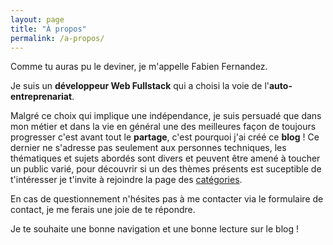 ```yaml
---
layout: page
title: "À propos"
permalink: /a-propos/
---
```

Comme tu auras pu le deviner, je m'appelle Fabien Fernandez. 

Je suis un **développeur Web Fullstack** qui a choisi la voie de l'**auto-entreprenariat**. 

Malgré ce choix qui implique une indépendance, je suis persuadé que dans mon métier et dans la vie en général une des meilleures façon de toujours progresser c'est avant tout le **partage**, c'est pourquoi j'ai créé ce **blog** ! 
Ce dernier ne s'adresse pas seulement aux personnes techniques, les thématiques et sujets abordés sont divers et peuvent être amené à toucher un public varié, pour découvrir si un des thèmes présents est suceptible de t'intéresser je t'invite à rejoindre la page des [catégories]({{site.baseurl}}/categories).

En cas de questionnement n'hésites pas à me contacter via le formulaire de contact, je me ferais une joie de te répondre.

Je te souhaite une bonne navigation et une bonne lecture sur le blog !
